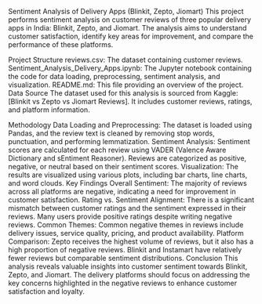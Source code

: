 Sentiment Analysis of Delivery Apps (Blinkit, Zepto, Jiomart)
This project performs sentiment analysis on customer reviews of three popular delivery apps in India: Blinkit, Zepto, and Jiomart. The analysis aims to understand customer satisfaction, identify key areas for improvement, and compare the performance of these platforms.

Project Structure
reviews.csv: The dataset containing customer reviews.
Sentiment_Analysis_Delivery_Apps.ipynb: The Jupyter notebook containing the code for data loading, preprocessing, sentiment analysis, and visualization.
README.md: This file providing an overview of the project.
Data Source
The dataset used for this analysis is sourced from Kaggle: [Blinkit vs Zepto vs Jiomart Reviews]. It includes customer reviews, ratings, and platform information.

Methodology
Data Loading and Preprocessing: The dataset is loaded using Pandas, and the review text is cleaned by removing stop words, punctuation, and performing lemmatization.
Sentiment Analysis: Sentiment scores are calculated for each review using VADER (Valence Aware Dictionary and sEntiment Reasoner). Reviews are categorized as positive, negative, or neutral based on their sentiment scores.
Visualization: The results are visualized using various plots, including bar charts, line charts, and word clouds.
Key Findings
Overall Sentiment: The majority of reviews across all platforms are negative, indicating a need for improvement in customer satisfaction.
Rating vs. Sentiment Alignment: There is a significant mismatch between customer ratings and the sentiment expressed in their reviews. Many users provide positive ratings despite writing negative reviews.
Common Themes: Common negative themes in reviews include delivery issues, service quality, pricing, and product availability.
Platform Comparison: Zepto receives the highest volume of reviews, but it also has a high proportion of negative reviews. Blinkit and Instamart have relatively fewer reviews but comparable sentiment distributions.
Conclusion
This analysis reveals valuable insights into customer sentiment towards Blinkit, Zepto, and Jiomart. The delivery platforms should focus on addressing the key concerns highlighted in the negative reviews to enhance customer satisfaction and loyalty.

